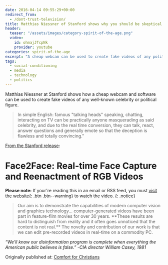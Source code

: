 ```yaml
---
date: 2016-04-14 09:55:29+00:00
redirect_from: 
  - /dont-trust-television/
title: Matthias Niessner of Stanford shows why you should be skeptical of anything you see on video
header:
  teaser: "/assets/images/category-spirit-of-the-age.png"
  video:
    id: ohmajJTcpNk
    provider: youtube
categories: spirit-of-the-age
excerpt: "A cheap webcam can be used to create fake videos of any politician speaking.  Real time conversion can make the deception is flawless and totally convincing."
tags: 
  - social-conditioning
  - media
  - technology
  - politics
---
```


Matthias Niessner at Stanford shows how a cheap webcam and software can be used to create fake videos of any well-known celebrity or political figure.  

>In simple English: famous "talking heads" speaking, chatting, interacting on TV can be practically anyone masquerading as said celebrity, and due to the real time conversion, they can talk, react, answer questions and generally emote so that the deception is flawless and totally convincing." 

[From the Stanford release](http://www.graphics.stanford.edu/~niessner/thies2016face.html):




# Face2Face: Real-time Face Capture and Reenactment of RGB Videos


**Please note:** If your're reading this in an email or RSS feed, you must [visit the website](/spirit-of-the-age/stanford-dont-believe-what-you-see-on-video/){: .btn .btn--warning} to watch the video.
{: .notice}

<blockquote>Our aim is to demonstrate the capabilities of modern computer vision and graphics technology... computer-generated videos have been part in feature-film movies for over 30 years. **These results are hard to distinguish from reality and it often goes unnoticed that the content is not real.** The novelty and contribution of our work is that we can edit pre-recorded videos in real-time on a commodity PC. </blockquote>





_“We’ll know our disinformation program is complete when everything the American public believes is false.” -CIA director William Casey, 1981_





<div>Originally published at: <a href='http://www.alecsatin.com/'>Comfort for Christians</a></div>
